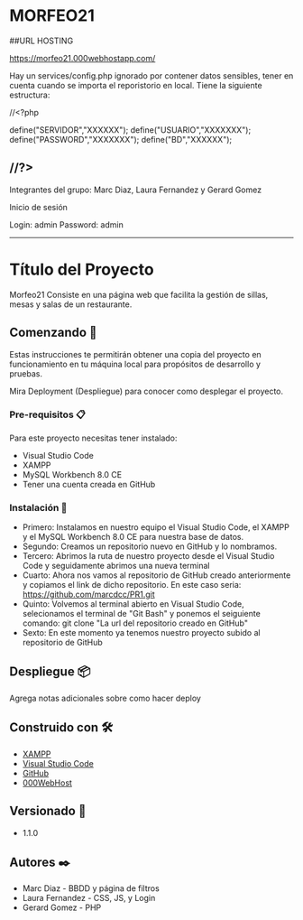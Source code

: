 # MORFEO21

##URL HOSTING 

https://morfeo21.000webhostapp.com/



Hay un services/config.php ignorado por contener datos sensibles, tener en cuenta cuando se importa el reporistorio en local.
Tiene la siguiente estructura:

//<?php

 define("SERVIDOR","XXXXXX");
 define("USUARIO","XXXXXXX");
 define("PASSWORD","XXXXXXX");
 define("BD","XXXXXX");

//?>
--------------------------------------------------------------------------------
Integrantes del grupo:
Marc Diaz, Laura Fernandez y Gerard Gomez


Inicio de sesión

Login: admin
Password: admin

----------------------------------------------------------------------------

# Título del Proyecto
Morfeo21
Consiste en una página web que facilita la gestión de sillas, mesas y salas de un restaurante.

## Comenzando 🚀
Estas instrucciones te permitirán obtener una copia del proyecto en funcionamiento en tu máquina local para propósitos de desarrollo y pruebas.

Mira Deployment (Despliegue) para conocer como desplegar el proyecto.

### Pre-requisitos 📋
Para este proyecto necesitas tener instalado:
- Visual Studio Code
- XAMPP
- MySQL Workbench 8.0 CE
- Tener una cuenta creada en GitHub

### Instalación 🔧
- Primero: Instalamos en nuestro equipo el Visual Studio Code, el XAMPP y el MySQL Workbench 8.0 CE para nuestra base de datos.
- Segundo: Creamos un repositorio nuevo en GitHub y lo nombramos.
- Tercero: Abrimos la ruta de nuestro proyecto desde el Visual Studio Code y seguidamente abrimos una nueva terminal
- Cuarto: Ahora nos vamos al repositorio de GitHub creado anteriormente y copiamos el link de dicho repositorio. En este caso seria: https://github.com/marcdcc/PR1.git
- Quinto: Volvemos al terminal abierto en Visual Studio Code, selecionamos el terminal de "Git Bash" y ponemos el seiguiente comando: git clone "La url del repositorio creado en GitHub"
- Sexto: En este momento ya tenemos nuestro proyecto subido al repositorio de GitHub

## Despliegue 📦
Agrega notas adicionales sobre como hacer deploy


## Construido con 🛠️
* [XAMPP](https://www.apachefriends.org/es/index.html)
* [Visual Studio Code](https://code.visualstudio.com)
* [GitHub](https://github.com)
* [000WebHost](https://es.000webhost.com/)

## Versionado 📌
- 1.1.0

## Autores ✒️
- Marc Diaz - BBDD y página de filtros
- Laura Fernandez - CSS, JS, y Login
- Gerard Gomez - PHP
